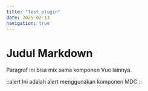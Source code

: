 ```yaml
---
title: "Test plugin"
date: 2025-02-13
navigation: true
---
```


# Judul Markdown

Paragraf ini bisa mix sama komponen Vue lainnya.

::alert
Ini adalah alert menggunakan komponen MDC
::
